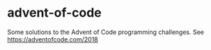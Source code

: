 # advent-of-code
Some solutions to the Advent of Code programming challenges.
See https://adventofcode.com/2018
